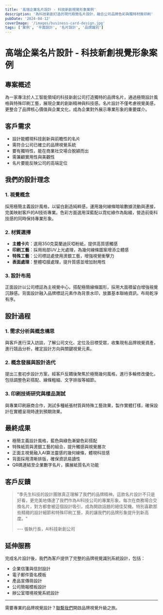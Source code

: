 ```yaml
---
title: '高端企業名片設計 - 科技新創視覺形象案例'
description: '為科技新創打造的現代極簡名片設計，融合公司品牌色彩與獨特材質印刷'
pubDate: '2024-04-12'
coverImage: '/images/business-card-design.jpg'
tags: ['案例', '平面設計', '名片設計', '品牌識別']
---
```


# 高端企業名片設計 - 科技新創視覺形象案例

## 專案概述

為一家專注於人工智能領域的科技新創公司打造獨特的品牌名片，通過極簡設計風格與特殊印刷工藝，展現企業的創新精神與科技感。名片設計不僅考慮視覺美感，更整合了品牌核心價值與企業文化，成為企業對外展示專業形象的重要媒介。

## 客戶需求

- 設計能體現科技創新與前瞻性的名片
- 需符合公司已確立的品牌視覺系統
- 要有獨特性，能在商業社交場合脫穎而出
- 需兼顧實用性與美觀性
- 名片要能反映公司的高端定位

## 我們的設計理念

### 1. 視覺概念

採用極簡主義設計風格，以留白創造純粹感，運用幾何線條暗喻數據流動與連接，完美映射客戶的AI技術專業。色彩方面選用深藍配以霓虹綠作為點綴，營造前衛科技感的同時保持專業形象。

### 2. 材質選擇

- **主體卡片**：選用350克莫蘭迪灰啞粉紙，提供高質感觸感
- **印刷工藝**：採用局部UV上光處理，為幾何線條圖案增添立體感
- **特殊工藝**：公司標誌處使用燙銀工藝，增強視覺衝擊力
- **表面處理**：整體啞膜處理，提升質感並增加耐用性

### 3. 設計布局

正面設計以公司標誌為主視覺中心，搭配極簡線條圖形，採用大面積留白增強視覺沉靜感。背面設計融入品牌標誌元素作為背景水印，放置基本聯絡資訊，布局乾淨有序。

## 設計過程

### 1. 需求分析與概念構思

與客戶進行深入訪談，了解公司文化、定位及目標受眾，收集現有品牌視覺資產，進行競品分析，確定設計方向與關鍵視覺元素。

### 2. 概念發展與設計迭代

提出三套初步設計方案，經客戶反饋後聚焦於極簡幾何風格，進行多輪修改優化，包括調整色彩搭配、線條粗細、文字排版等細節。

### 3. 印刷技術研究與樣品測試

與專業印刷廠商合作，測試多種紙張材質與特殊工藝效果，製作實體打樣，確保設計在實體呈現時達到預期效果。

## 最終成果

- 極簡主義設計風格，藍色與綠色漸變色彩搭配
- 特殊紙質與燙銀工藝的組合，提升觸感與視覺層次
- 正面主視覺融入AI算法靈感的幾何線條，體現科技感
- 背面採用清晰排版，確保資訊易讀性
- QR碼連結至企業數字名片，擴展紙質名片功能

## 客戶反饋

> "季先生科技的設計團隊真正理解了我們的品牌精神。這款名片設計不只是好看，更完美地傳達了我們作為AI科技公司的專業形象。每次在商務場合交換名片，對方都會被這個設計吸引，成為開啟話題的絕佳契機。特別喜歡那些精緻的設計細節和特殊印刷工藝，真的讓我們的品牌形象提升到新高度。"
> 
> --- 張執行長，AI科技新創公司

## 延伸服務

完成名片設計後，我們為客戶提供了完整的品牌視覺識別系統設計，包括：

- 企業信箋與信封設計
- 電子郵件簽名模板
- 產品宣傳冊設計
- 公司簡報模板設計
- 辦公室環境視覺系統設計

---

需要專業的品牌視覺設計？[聯繫我們](#contact)開啟品牌視覺升級之旅。 